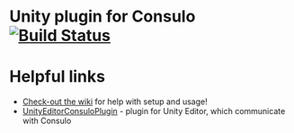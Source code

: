 # Unity plugin for Consulo [![Build Status](https://ci.consulo.io/job/consulo-unity3d/badge/icon)](https://ci.consulo.io/job/consulo-unity3d/)

# Helpful links
* [Check-out the wiki](https://github.com/consulo/consulo-unity3d/wiki) for help with setup and usage!
* [UnityEditorConsuloPlugin](https://github.com/consulo/UnityEditorConsuloPlugin) - plugin for Unity Editor, which communicate with Consulo

